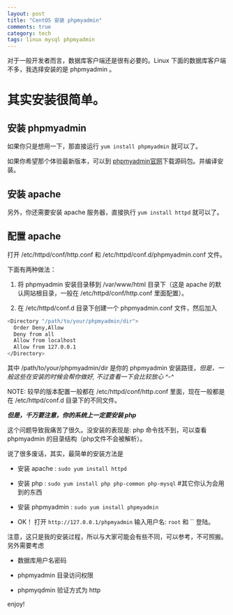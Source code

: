```yaml
---
layout: post
title: "CentOS 安装 phpmyadmin"
comments: true
category: tech
tags: linux mysql phpmyadmin
---
```


对于一般开发者而言，数据库客户端还是很有必要的。Linux 下面的数据库客户端不多，我选择安装的是 phpmyadmin 。

# 其实安装很简单。 #

<!--more-->

## 安装 phpmyadmin 

如果你只是想用一下，那直接运行 `yum install phpmyadmin` 就可以了。

如果你希望那个体验最新版本，可以到 [phpmyadmin官网](http://www.phpmyadmin.net/home_page/index.php)下载源码包。并编译安装。

## 安装 apache

另外，你还需要安装 apache 服务器，直接执行 `yum install httpd` 就可以了。

## 配置 apache

打开 /etc/httpd/conf/http.conf 和 /etc/httpd/conf.d/phpmyadmin.conf 文件。

下面有两种做法：

1. 将 phpmyadmin 安装目录移到 /var/www/html 目录下（这是 apache 的默认网站根目录，一般在 /etc/httpd/conf/http.conf 里面配置）。

2. 在 /etc/httpd/conf.d 目录下创建一个 phpmyadmin.conf 文件，然后加入 

``` sh
<Directory "/path/to/your/phpmyadmin/dir">
  Order Deny,Allow
  Deny from all
  Allow from localhost
  Allow from 127.0.0.1
</Directory>
```

其中 /path/to/your/phpmyadmin/dir 是你的 phpmyadmin 安装路径，*但是，一般这些在安装的时候会帮你做好, 不过查看一下会比较放心 ^-^*

NOTE: 较早的版本配置一般都在 /etc/httpd/conf/http.conf 里面，现在一般都是在 /etc/httpd/conf.d 目录下的不同文件。

***但是，千万要注意，你的系统上一定要安装 php***

这个问题导致我痛苦了很久。没安装的表现是: php 命令找不到，可以查看 phpmyadmin 的目录结构（php文件不会被解析）。

说了很多废话，其实，最简单的安装方法是

- 安装 apache : `sudo yum install httpd`

- 安装 php : `sudo yum install php php-common php-mysql` #其它你认为会用到的东西

- 安装 phpmyadmin : `sudo yum install phpmyadmin`

- OK！ 打开 `http://127.0.0.1/phpmyadmin` 输入用户名: `root` 和 `` 登陆。

注意，这只是我的安装过程，所以与大家可能会有些不同，可以参考，不可照搬。另外需要考虑 

- 数据库用户名密码

- phpmyadmin 目录访问权限

- phpmyqdmin 验证方式为 http

enjoy!

